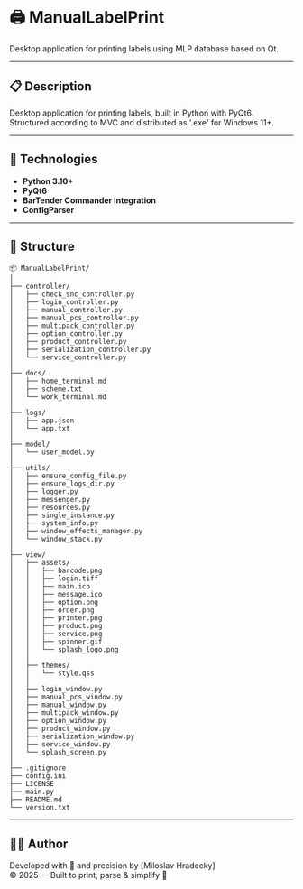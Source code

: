 # 🖨️ ManualLabelPrint

Desktop application for printing labels using MLP database based on Qt.

---

## 📋 Description

Desktop application for printing labels, built in Python with PyQt6.
Structured according to MVC and distributed as '.exe' for Windows 11+.

---

## 🚀 Technologies

- **Python 3.10+**
- **PyQt6**
- **BarTender Commander Integration**
- **ConfigParser**

---

## 📂 Structure

```
📦 ManualLabelPrint/
│
├── controller/
│   ├── check_snc_controller.py
│   ├── login_controller.py
│   ├── manual_controller.py
│   ├── manual_pcs_controller.py
│   ├── multipack_controller.py
│   ├── option_controller.py
│   ├── product_controller.py
│   ├── serialization_controller.py
│   └── service_controller.py
│
├── docs/
│   ├── home_terminal.md
│   ├── scheme.txt
│   └── work_terminal.md
│
├── logs/
│   ├── app.json
│   └── app.txt
│
├── model/
│   └── user_model.py
│
├── utils/
│   ├── ensure_config_file.py
│   ├── ensure_logs_dir.py
│   ├── logger.py
│   ├── messenger.py
│   ├── resources.py
│   ├── single_instance.py
│   ├── system_info.py
│   ├── window_effects_manager.py
│   └── window_stack.py
│
├── view/
│   ├── assets/
│   │   ├── barcode.png
│   │   ├── login.tiff
│   │   ├── main.ico
│   │   ├── message.ico
│   │   ├── option.png
│   │   ├── order.png
│   │   ├── printer.png
│   │   ├── product.png
│   │   ├── service.png
│   │   ├── spinner.gif
│   │   └── splash_logo.png
│   │
│   ├── themes/
│   │   └── style.qss
│   │
│   ├── login_window.py
│   ├── manual_pcs_window.py
│   ├── manual_window.py
│   ├── multipack_window.py
│   ├── option_window.py
│   ├── product_window.py
│   ├── serialization_window.py
│   ├── service_window.py
│   └── splash_screen.py
│
├── .gitignore
├── config.ini
├── LICENSE
├── main.py
├── README.md
└── version.txt
```

---

## 🧑‍💻 Author

Developed with 💙 and precision by [Miloslav Hradecky]  
© 2025 — Built to print, parse & simplify 🎉